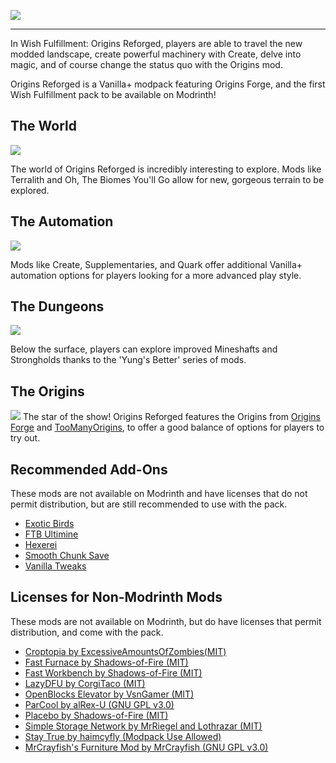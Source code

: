 ![](https://copper.congodsted.com/resources/modrinth/originsreforged/titlecrop.png)

* * *

In Wish Fulfillment: Origins Reforged, players are able to travel the new modded landscape, create powerful machinery with Create, delve into magic, and of course change the status quo with the Origins mod. 

Origins Reforged is a Vanilla+ modpack featuring Origins Forge, and the first Wish Fulfillment pack to be available on Modrinth!

The World
---------

![](https://cdn.modrinth.com/data/ktH23SJy/images/d6e6f02561465d45999ba72177252124412f9ac3.png)

The world of Origins Reforged is incredibly interesting to explore. Mods like Terralith and Oh, The Biomes You'll Go allow for new, gorgeous terrain to be explored.

The Automation
--------------

![](https://cdn.modrinth.com/data/ktH23SJy/images/1fb2438742587812db9aa2ec584d242cd1348c60.png)

Mods like Create, Supplementaries, and Quark offer additional Vanilla+ automation options for players looking for a more advanced play style.

The Dungeons
------------

![](https://cdn.modrinth.com/data/ktH23SJy/images/556897f185a3621a3a24ea4a408ce5fc32625522.png)

Below the surface, players can explore improved Mineshafts and Strongholds thanks to the 'Yung's Better' series of mods.

The Origins
-----------

![](https://copper.congodsted.com/resources/modrinth/originsreforged/originlist.png) The star of the show! Origins Reforged features the Origins from [Origins Forge](https://modrinth.com/mod/origins-forge) and [TooManyOrigins](https://modrinth.com/mod/toomanyorigins), to offer a good balance of options for players to try out.

Recommended Add-Ons
-------------------

These mods are not available on Modrinth and have licenses that do not permit distribution, but are still recommended to use with the pack.

*   [Exotic Birds](https://www.curseforge.com/minecraft/mc-mods/exotic-birds)
*   [FTB Ultimine](https://www.curseforge.com/minecraft/mc-mods/ftb-ultimine-forge)
*   [Hexerei](https://www.curseforge.com/minecraft/mc-mods/smooth-chunk-saves)
*   [Smooth Chunk Save](https://www.curseforge.com/minecraft/mc-mods/smooth-chunk-saves)
*   [Vanilla Tweaks](https://vanillatweaks.net/share/#tyLcss)

Licenses for Non-Modrinth Mods
------------------------------

These mods are not available on Modrinth, but do have licenses that permit distribution, and come with the pack.

*   [Croptopia by ExcessiveAmountsOfZombies(MIT)](https://github.com/ExcessiveAmountsOfZombies/Croptopia/blob/1.20/LICENSE)
*   [Fast Furnace by Shadows-of-Fire (MIT)](https://github.com/Shadows-of-Fire/FastFurnace/blob/1.18/LICENSE)
*   [Fast Workbench by Shadows-of-Fire (MIT)](https://github.com/Shadows-of-Fire/FastWorkbench/blob/1.18/LICENSE)
*   [LazyDFU by CorgiTaco (MIT)](https://github.com/CorgiTaco/lazydfu/blob/Forge-1.16.X/LICENSE)
*   [OpenBlocks Elevator by VsnGamer (MIT)](https://github.com/VsnGamer/ElevatorMod/blob/1.20/LICENCE)
*   [ParCool by alRex-U (GNU GPL v3.0)](https://github.com/alRex-U/ParCool/blob/main/LICENSE)
*   [Placebo by Shadows-of-Fire (MIT)](https://github.com/Shadows-of-Fire/Placebo/blob/1.20/LICENSE)
*   [Simple Storage Network by MrRiegel and Lothrazar (MIT)](https://github.com/Lothrazar/Storage-Network/blob/trunk/1.20/LICENSE)
*   [Stay True by haimcyfly (Modpack Use Allowed)](https://www.curseforge.com/minecraft/texture-packs/stay-true)
*   [MrCrayfish's Furniture Mod by MrCrayfish (GNU GPL v3.0)](https://github.com/MrCrayfish/MrCrayfishFurnitureMod/blob/1.20.X/LICENSE)